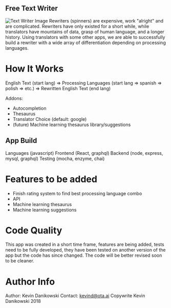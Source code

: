 ## Free Text Writer

![Text Writer Image](https://github.com/KevinDanikowski/text-rewriter/blob/master/misc/images/interface.png?raw=true)
Rewriters (spinners) are expensive, work "alright" and are complicated. Rewriters have only existed for a short while, while translators have mountains of data, grasp of human language, and a longer history. Using translators with some other apps, we are able to successfully build a rewriter with a wide array of differentiation depending on processing languages.

# How It Works

English Text (start lang) => Processing Languages (start lang => spanish => polish => etc.) => Rewritten English Text (end lang)

Addons:
- Autocompletion
- Thesaurus
- Translator Choice (default: google)
- (future) Machine learning thesaurus library/suggestions

## App Build
Languages (javascript)
Frontend (React, graphql)
Backend (node, express, mysql, graphql)
Testing (mocha, enzyme, chai)

# Features to be added
- Finish rating system to find best processing language combo
- API
- Machine learning thesaurus
- Machine learning suggestions

# Code Quality
This app was created in a short time frame, features are being added, tests need to be fully developed, they have been tested on another version of the app but the code has since changed. The code will be better revised soon to be cleaner.

# Author Info
Author: Kevin Danikowski
Contact: kevind@ota.ai
Copywrite Kevin Danikowski 2018